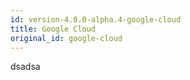 ```yaml
---
id: version-4.0.0-alpha.4-google-cloud
title: Google Cloud
original_id: google-cloud
---
```


dsadsa
